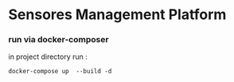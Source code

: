
# Sensores Management Platform

### run via docker-composer
in project directory run :
``` 
docker-compose up  --build -d

